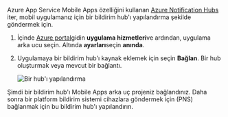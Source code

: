 Azure App Service Mobile Apps özelliğini kullanan [Azure Notification Hubs] iter, mobil uygulamanız için bir bildirim hub'ı yapılandırma şekilde göndermek için.

1. İçinde [Azure portal]gidin **uygulama hizmetleri**ve ardından, uygulama arka ucu seçin. Altında **ayarları**seçin **anında**.
2. Uygulamaya bir bildirim hub'ı kaynak eklemek için seçin **Bağlan**. Bir hub oluşturmak veya mevcut bir bağlantı.

    ![Bir hub'ı yapılandırma](./media/app-service-mobile-create-notification-hub/configure-hub-flow.png)

Şimdi bir bildirim hub'ı Mobile Apps arka uç projeniz bağlandınız. Daha sonra bir platform bildirim sistemi cihazlara göndermek için (PNS) bağlanmak için bu bildirim hub'ı yapılandırın.

[Azure portal]: https://portal.azure.com/
[Azure Notification Hubs]: https://azure.microsoft.com/en-us/documentation/articles/notification-hubs-push-notification-overview/
